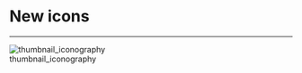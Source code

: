 
# New icons

---

  
![thumbnail_iconography](https://studio-assets.supernova.io/design-systems/27883/f5caf0f8-5876-458d-ba85-a4f075bed309.png)  
thumbnail_iconography  
